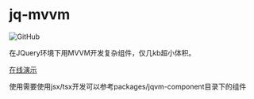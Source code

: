 # jq-mvvm
![GitHub](https://img.shields.io/github/license/mashape/apistatus.svg)

在JQuery环境下用MVVM开发复杂组件，仅几kb超小体积。

[在线演示](https://qqabcv520.github.io/jq-mvvm/) 


使用需要使用jsx/tsx开发可以参考packages/jqvm-component目录下的组件
